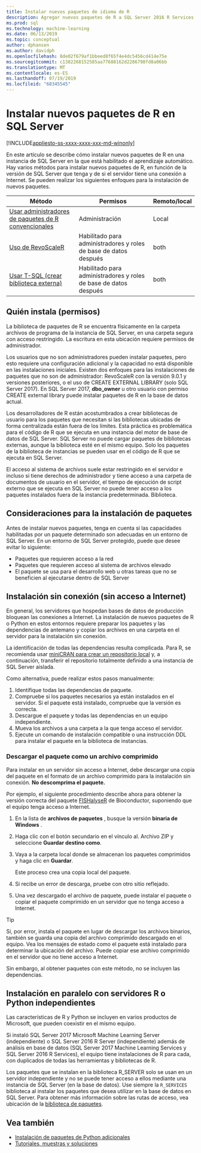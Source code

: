 ```yaml
---
title: Instalar nuevos paquetes de idioma de R
description: Agregar nuevos paquetes de R a SQL Server 2016 R Services o SQL Server 2017 Machine Learning Services (in-Database)
ms.prod: sql
ms.technology: machine-learning
ms.date: 06/13/2019
ms.topic: conceptual
author: dphansen
ms.author: davidph
ms.openlocfilehash: 8de02f679af1bbeed8f65f4e4dc5456cd414e75e
ms.sourcegitcommit: c1382268152585aa77688162d2286798fd8a06bb
ms.translationtype: MT
ms.contentlocale: es-ES
ms.lasthandoff: 07/19/2019
ms.locfileid: "68345545"
---
```

# <a name="install-new-r-packages-on-sql-server"></a>Instalar nuevos paquetes de R en SQL Server
[!INCLUDE[appliesto-ss-xxxx-xxxx-xxx-md-winonly](../../includes/appliesto-ss-xxxx-xxxx-xxx-md-winonly.md)]

En este artículo se describe cómo instalar nuevos paquetes de R en una instancia de SQL Server en la que está habilitado el aprendizaje automático. Hay varios métodos para instalar nuevos paquetes de R, en función de la versión de SQL Server que tenga y de si el servidor tiene una conexión a Internet. Se pueden realizar los siguientes enfoques para la instalación de nuevos paquetes.

| Método                           | Permisos               | Remoto/local |
|------------------------------------|---------------------------|--------------|
| [Usar administradores de paquetes de R convencionales](use-r-package-managers-on-sql-server.md)  | Administración | Local |
| [Uso de RevoScaleR](use-revoscaler-to-manage-r-packages.md) |  Habilitado para administradores y roles de base de datos después | both|
| [Usar T-SQL (crear biblioteca externa)](install-r-packages-tsql.md) | Habilitado para administradores y roles de base de datos después | both 

## <a name="who-installs-permissions"></a>Quién instala (permisos)

La biblioteca de paquetes de R se encuentra físicamente en la carpeta archivos de programa de la instancia de SQL Server, en una carpeta segura con acceso restringido. La escritura en esta ubicación requiere permisos de administrador.

Los usuarios que no son administradores pueden instalar paquetes, pero esto requiere una configuración adicional y la capacidad no está disponible en las instalaciones iniciales. Existen dos enfoques para las instalaciones de paquetes que no son de administrador: RevoScaleR con la versión 9.0.1 y versiones posteriores, o el uso de CREATE EXTERNAL LIBRARY (solo SQL Server 2017). En SQL Server 2017, **dbo_owner** u otro usuario con permiso CREATE external library puede instalar paquetes de R en la base de datos actual.

Los desarrolladores de R están acostumbrados a crear bibliotecas de usuario para los paquetes que necesitan si las bibliotecas ubicadas de forma centralizada están fuera de los límites. Esta práctica es problemática para el código de R que se ejecuta en una instancia del motor de base de datos de SQL Server. SQL Server no puede cargar paquetes de bibliotecas externas, aunque la biblioteca esté en el mismo equipo. Solo los paquetes de la biblioteca de instancias se pueden usar en el código de R que se ejecuta en SQL Server.

El acceso al sistema de archivos suele estar restringido en el servidor e incluso si tiene derechos de administrador y tiene acceso a una carpeta de documentos de usuario en el servidor, el tiempo de ejecución de script externo que se ejecuta en SQL Server no puede tener acceso a los paquetes instalados fuera de la instancia predeterminada. Biblioteca. 

## <a name="considerations-for-package-installation"></a>Consideraciones para la instalación de paquetes

Antes de instalar nuevos paquetes, tenga en cuenta si las capacidades habilitadas por un paquete determinado son adecuadas en un entorno de SQL Server. En un entorno de SQL Server protegido, puede que desee evitar lo siguiente:

+ Paquetes que requieren acceso a la red
+ Paquetes que requieren acceso al sistema de archivos elevado
+ El paquete se usa para el desarrollo web u otras tareas que no se beneficien al ejecutarse dentro de SQL Server

## <a name="offline-installation-no-internet-access"></a>Instalación sin conexión (sin acceso a Internet)

En general, los servidores que hospedan bases de datos de producción bloquean las conexiones a Internet. La instalación de nuevos paquetes de R o Python en estos entornos requiere preparar los paquetes y las dependencias de antemano y copiar los archivos en una carpeta en el servidor para la instalación sin conexión.

La identificación de todas las dependencias resulta complicada. Para R, se recomienda usar [miniCRAN para crear un repositorio local](create-a-local-package-repository-using-minicran.md) y, a continuación, transferir el repositorio totalmente definido a una instancia de SQL Server aislada.

Como alternativa, puede realizar estos pasos manualmente:

1. Identifique todas las dependencias de paquete. 
2. Compruebe si los paquetes necesarios ya están instalados en el servidor. Si el paquete está instalado, compruebe que la versión es correcta.
3. Descargue el paquete y todas las dependencias en un equipo independiente.
4. Mueva los archivos a una carpeta a la que tenga acceso el servidor.
5. Ejecute un comando de instalación compatible o una instrucción DDL para instalar el paquete en la biblioteca de instancias.

### <a name="download-the-package-as-a-zipped-file"></a>Descargar el paquete como un archivo comprimido

Para instalar en un servidor sin acceso a Internet, debe descargar una copia del paquete en el formato de un archivo comprimido para la instalación sin conexión. **No descomprima el paquete.**

Por ejemplo, el siguiente procedimiento describe ahora para obtener la versión correcta del paquete [FISHalyseR](https://bioconductor.org/packages/release/bioc/html/FISHalyseR.html) de Bioconductor, suponiendo que el equipo tenga acceso a Internet.

1.  En la lista de **archivos de paquetes** , busque la versión **binaria de Windows** .

2.  Haga clic con el botón secundario en el vínculo al. Archivo ZIP y seleccione **Guardar destino como**.

3.  Vaya a la carpeta local donde se almacenan los paquetes comprimidos y haga clic en **Guardar**.

    Este proceso crea una copia local del paquete. 

4. Si recibe un error de descarga, pruebe con otro sitio reflejado.

5. Una vez descargado el archivo de paquete, puede instalar el paquete o copiar el paquete comprimido en un servidor que no tenga acceso a Internet.

> [!TIP]
> Si, por error, instala el paquete en lugar de descargar los archivos binarios, también se guarda una copia del archivo comprimido descargado en el equipo. Vea los mensajes de estado como el paquete está instalado para determinar la ubicación del archivo. Puede copiar ese archivo comprimido en el servidor que no tiene acceso a Internet.
> 
> Sin embargo, al obtener paquetes con este método, no se incluyen las dependencias. 


## <a name="side-by-side-installation-with-standalone-r-or-python-servers"></a>Instalación en paralelo con servidores R o Python independientes

Las características de R y Python se incluyen en varios productos de Microsoft, que pueden coexistir en el mismo equipo.

Si instaló SQL Server 2017 Microsoft Machine Learning Server (independiente) o SQL Server 2016 R Server (independiente) además de análisis en base de datos (SQL Server 2017 Machine Learning Services y SQL Server 2016 R Services), el equipo tiene instalaciones de R para cada, con duplicados de todas las herramientas y bibliotecas de R.

Los paquetes que se instalan en la biblioteca R_SERVER solo se usan en un servidor independiente y no se puede tener acceso a ellos mediante una instancia de SQL Server (en la base de datos). Use siempre la `R_SERVICES` biblioteca al instalar los paquetes que desea utilizar en la base de datos en SQL Server. Para obtener más información sobre las rutas de acceso, vea ubicación de la [biblioteca de paquetes](../package-management/default-packages.md).

## <a name="see-also"></a>Vea también

+ [Instalación de paquetes de Python adicionales](../python/install-additional-python-packages-on-sql-server.md)
+ [Tutoriales, muestras y soluciones](../tutorials/machine-learning-services-tutorials.md)
